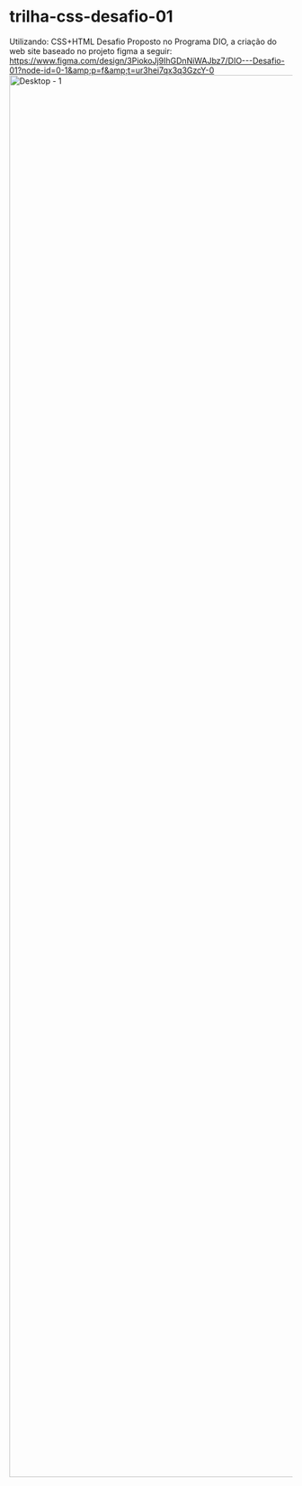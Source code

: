 # trilha-css-desafio-01
Utilizando: CSS+HTML
Desafio Proposto no Programa DIO, a criação do web site baseado no projeto figma a seguir: 
https://www.figma.com/design/3PiokoJj9IhGDnNiWAJbz7/DIO---Desafio-01?node-id=0-1&amp;p=f&amp;t=ur3hei7qx3q3GzcY-0
<img width="1440" height="2491" alt="Desktop - 1" src="https://github.com/user-attachments/assets/4fc9f9b7-aa75-4f5a-8acc-964cc5b523b1" />

